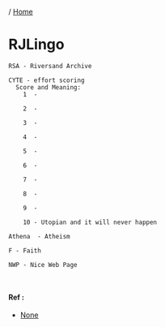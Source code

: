 / [Home](index.md)

# RJLingo



```
RSA - Riversand Archive

CYTE - effort scoring
  Score and Meaning:
    1  - 

    2  - 

    3  - 

    4  - 

    5  - 

    6  - 

    7  - 

    8  - 

    9  - 

    10 - Utopian and it will never happen

Athena  - Atheism

F - Faith

NWP - Nice Web Page



```

#### Ref :

  * [None](none)
